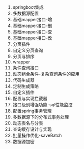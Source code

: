 1. springboot集成
2. 多数据源配置
3. 基础mapper接口-增
4. 基础mapper接口-删
5. 基础mapper接口-查
6. 基础mapper接口-改
7. 分页插件
8. 自定义分页查询
9. 分页与排序
10. wrapper
11. 条件查询接口
12. 动态组合条件-复杂查询条件的应用
13. 代码生成器
14. 定制生成策略
15. 自定义插件
16. 配置与实现拦截器
17. 接口级别增强功能-sql性能监控
18. 配置spring事务管理
19. 多数据源下的分布式事务处理
20. 动态表名与分表
21. 查询缓存设计与实现
22. 批量操作优化-saveBatch
23. 数据源加密